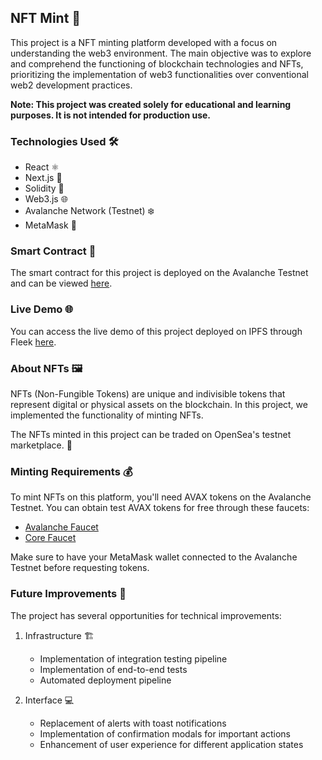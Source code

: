 ## NFT Mint 🎨

This project is a NFT minting platform developed with a focus on understanding the web3 environment. The main objective was to explore and comprehend the functioning of blockchain technologies and NFTs, prioritizing the implementation of web3 functionalities over conventional web2 development practices.

**Note: This project was created solely for educational and learning purposes. It is not intended for production use.**

### Technologies Used 🛠️

- React ⚛️
- Next.js 🔲
- Solidity 💎
- Web3.js 🌐
- Avalanche Network (Testnet) ❄️
- MetaMask 🦊

### Smart Contract 📝

The smart contract for this project is deployed on the Avalanche Testnet and can be viewed [here](https://testnet.snowtrace.io/address/0xf33b1b4Cb3afe064291d365534AB8822eE7BdD08/contract/43113/code).

### Live Demo 🌐

You can access the live demo of this project deployed on IPFS through Fleek [here](https://hollow-russia-screeching.on-fleek.app).

### About NFTs 🖼️

NFTs (Non-Fungible Tokens) are unique and indivisible tokens that represent digital or physical assets on the blockchain. In this project, we implemented the functionality of minting NFTs. 

The NFTs minted in this project can be traded on OpenSea's testnet marketplace. 🌊

### Minting Requirements 💰

To mint NFTs on this platform, you'll need AVAX tokens on the Avalanche Testnet. You can obtain test AVAX tokens for free through these faucets:

- [Avalanche Faucet](https://faucet.avax.network/)
- [Core Faucet](https://core.app/tools/testnet-faucet/?subnet=c&token=c)

Make sure to have your MetaMask wallet connected to the Avalanche Testnet before requesting tokens.

### Future Improvements 🚀

The project has several opportunities for technical improvements:

1. Infrastructure 🏗️

   - Implementation of integration testing pipeline
   - Implementation of end-to-end tests
   - Automated deployment pipeline

2. Interface 💻
   - Replacement of alerts with toast notifications
   - Implementation of confirmation modals for important actions
   - Enhancement of user experience for different application states